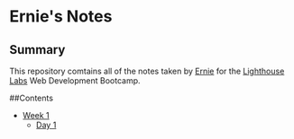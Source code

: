 # Ernie's Notes
## Summary
This repository comtains all of the notes taken by [Ernie](https://github.com/ej8899) for the [Lighthouse Labs](https://www.lighthouselabs.ca/) Web Development Bootcamp.

##Contents
* [Week 1](/Week_1/)
  * [Day 1](/Week_1/Day_1/)